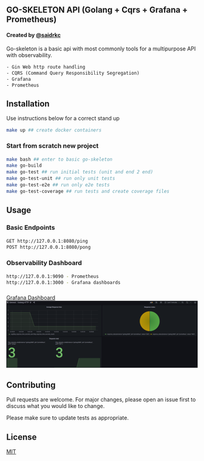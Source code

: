 ## GO-SKELETON API (Golang + Cqrs + Grafana + Prometheus) 
#### Created by [@saidrkc]("https://github.com/saidrkc")

Go-skeleton is a basic api with most commonly tools for a multipurpose API with observability.
```
- Gin Web http route handling
- CQRS (Command Query Responsibility Segregation)
- Grafana
- Prometheus
``` 

## Installation

Use instructions below for a correct stand up

```bash
make up ## create docker containers
```

### Start from scratch new project
```bash
make bash ## enter to basic go-skeleton
make go-build
make go-test ## run initial tests (unit and end 2 end)
make go-test-unit ## run only unit tests
make go-test-e2e ## run only e2e tests
make go-test-coverage ## run tests and create coverage files
```


## Usage

### Basic Endpoints

```bash
GET http://127.0.0.1:8080/ping
POST http://127.0.0.1:8080/pong
````

### Observability Dashboard
```bash
http://127.0.0.1:9090 - Prometheus
http://127.0.0.1:3000 - Grafana dashboards
```
### 
<a href="http://127.0.0.1:3000/d/1JNOL0aGz/golang-http?orgId=1" target="_blank">Grafana Dashboard</a>
![Basic Dashboard](infrastructure/metrics/dashboard.png)

## Contributing
Pull requests are welcome. For major changes, please open an issue first to discuss what you would like to change.

Please make sure to update tests as appropriate.

## License
[MIT](https://mit.com/licenses/mit/)


